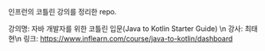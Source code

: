 인프런의 코틀린 강의를 정리한 repo.


강의명: 자바 개발자를 위한 코틀린 입문(Java to Kotlin Starter Guide) \n
강사: 최태현\n
링크: https://www.inflearn.com/course/java-to-kotlin/dashboard

